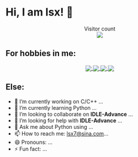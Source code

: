 # Hi, I am lsx! 👋

<p align="center"> 
  Visitor count<br>
  <img src="https://profile-counter.glitch.me/znsoooo/count.svg" />
</p>


## For hobbies in me:

<p align="center"> 
  <a href="https://github.com/znsoooo">
    <img align="center" src="https://github-readme-stats.vercel.app/api?username=znsoooo&line_height=27" />
  </a>
  <a href="https://github.com/znsoooo?tab=repositories&type=source">
    <img align="center" src="https://github-readme-stats.vercel.app/api/top-langs/?username=znsoooo&langs_count=3" />
  <a href="https://github.com/znsoooo/lishixian">
    <img align="center" src="https://github-readme-stats.vercel.app/api/pin/?username=znsoooo&repo=lishixian" />
  </a>
  <a href="https://github.com/znsoooo/IDLE-Advance">
    <img align="center" src="https://github-readme-stats.vercel.app/api/pin/?username=znsoooo&repo=IDLE-Advance" />
  </a>
</p>

## Else:

- 🔭 I’m currently working on C/C++ ...
- 🌱 I’m currently learning Python ...
- 👯 I’m looking to collaborate on __IDLE-Advance__ ...
- 🤔 I’m looking for help with __IDLE-Advance__ ...
- 💬 Ask me about Python using ...
- 📫 How to reach me: lsx7@sina.com...
- 😄 Pronouns: ...
- ⚡ Fun fact: ...


<!--&layout=compact-->
